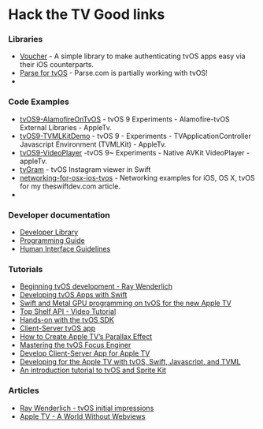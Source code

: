 # Hack the TV Good links

### Libraries
* [Voucher](https://github.com/rsattar/Voucher) - A simple library to make authenticating tvOS apps easy via their iOS counterparts.
* [Parse for tvOS](https://github.com/ParsePlatform/Parse-SDK-iOS-OSX/issues/250) - Parse.com is partially working with tvOS!
* 

### Code Examples
* [tvOS9-AlamofireOnTvOS](https://github.com/Sweefties/tvOS9-AlamofireOnTvOS) - tvOS 9 Experiments - Alamofire-tvOS External Libraries - AppleTv.
* [tvOS9-TVMLKitDemo](https://github.com/Sweefties/tvOS9-TVMLKitDemo) - tvOS 9 - Experiments - TVApplicationController Javascript Environment (TVMLKit) - AppleTv.
* [tvOS9-VideoPlayer](https://github.com/Sweefties/tvOS9-VideoPlayer) -tvOS 9~ Experiments - Native AVKit VideoPlayer - appleTv.
* [tvGram](https://github.com/jeffreality/tvGram) - tvOS Instagram viewer in Swift
* [networking-for-osx-ios-tvos](https://github.com/tib/networking-for-osx-ios-tvos) - Networking examples for iOS, OS X, tvOS for my theswiftdev.com article.
* 

### Developer documentation
- [Developer Library](https://developer.apple.com/library/prerelease/tvos/navigation/)
- [Programming Guide](https://developer.apple.com/library/prerelease/tvos/documentation/General/Conceptual/AppleTV_PG/YourFirstAppleTVApp.html)
- [Human Interface Guidelines](https://developer.apple.com/tvos/human-interface-guidelines/)

### Tutorials
- [Beginning tvOS development - Ray Wenderlich](http://www.raywenderlich.com/114886/beginning-tvos-development-with-tvml-tutorial)
- [Developing tvOS Apps with Swift](http://jamesonquave.com/blog/developing-tvos-apps-for-apple-tv-with-swift/)
- [Swift and Metal GPU programming on tvOS for the new Apple TV](http://memkite.com/blog/2015/09/09/swift-and-metal-gpu-programming-on-tvos-for-the-new-apple-tv/)
- [Top Shelf API - Video Tutorial](http://www.madeupbypeople.com/blog/2015/9/9/tvos-tutorial-make-apple-tv-apps)
- [Hands-on with the tvOS SDK](http://telliott.io/2015/09/15/hands-on-with-the-tvos-sdk.html)
- [Client-Server tvOS app](http://www.rockhoppertech.com/blog/apple-tv-tvos-hello-world-app-in-swift/)
- [How to Create Apple TV’s Parallax Effect](https://www.simononstartups.com/how-to-create-apple-tvs-parallax-effect/)
- [Mastering the tvOS Focus Enginer](http://nerds.airbnb.com/tvos-focus-engine/)
- [Develop Client-Server App for Apple TV](http://pragma.tv/tutorial/2015/09/11/Client-Server-App-On-Apple-TV.html)
- [Developing for the Apple TV with tvOS, Swift, Javascript, and TVML](https://www.simononstartups.com/developing-for-the-apple-tv-with-tvos-swift-javascript-and-tvml/)
- [An introduction tutorial to tvOS and Sprite Kit](http://cartoonsmart.com/an-introduction-tutorial-to-tvos-and-sprite-kit/#initial-setup)

### Articles
- [Ray Wenderlich - tvOS initial impressions](http://www.raywenderlich.com/114313/tvos-initial-impressions)
- [Apple TV - A World Without Webviews](https://medium.com/@dlpasco/apple-tv-a-world-without-webkit-5c428a64a6dd)
